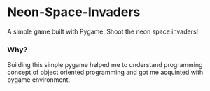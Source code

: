 # Neon-Space-Invaders
A simple game built with Pygame. Shoot the neon space invaders!

### Why?
Building this simple pygame helped me to understand programming concept of object oriented programming and got me acquinted with pygame environment.
